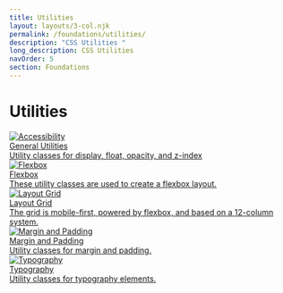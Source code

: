 ```yaml
---
title: Utilities
layout: layouts/3-col.njk
permalink: /foundations/utilities/
description: "CSS Utilities "
long_description: CSS Utilities
navOrder: 5
section: Foundations
---
```

# Utilities

<section class="nys-grid-row nys-grid-gap">
  <div class="nys-tablet:nys-grid-col-4 nys-display-flex">
    <a class="card nys-flex-fill" href="{{ site.url | url }}/foundations/utilities/utilities">
      <div class="card__inner">
        <div class="card__media">
          <img src="{{ site.url | url }}/assets/img/components/placeholder.svg" alt="Accessibility"></div>
        <div class="card__title">General Utilities</div>
        <div class="card__desc">Utility classes for display, float, opacity, and z-index</div>
      </div>
    </a>
  </div>
  <div class="nys-tablet:nys-grid-col-4 nys-display-flex">
    <a class="card nys-flex-fill" href="{{ site.url | url}}/foundations/utilities/flex">
      <div class="card__inner">
        <div class="card__media">
          <img src="{{ site.url | url }}/assets/img/components/placeholder.svg" alt="Flexbox"></div>
        <div class="card__title">Flexbox</div>
        <div class="card__desc">These utility classes are used to create a flexbox layout.</div>
      </div>
    </a>
  </div>
  <div class="nys-tablet:nys-grid-col-4 nys-display-flex">
    <a class="card nys-flex-fill" href="{{ site.url | url}}/foundations/utilities/grid">
      <div class="card__inner">
        <div class="card__media">
          <img src="{{ site.url | url }}/assets/img/components/placeholder.svg" alt="Layout Grid"></div>
        <div class="card__title">Layout Grid</div>
        <div class="card__desc">The grid is mobile-first, powered by flexbox, and based on a 12-column system.</div>
      </div>
    </a>
  </div>  
  <div class="nys-tablet:nys-grid-col-4 nys-display-flex">
    <a class="card nys-flex-fill" href="{{ site.url | url }}/foundations/utilities/margin-padding">
      <div class="card__inner">
        <div class="card__media">
          <img src="{{ site.url | url }}/assets/img/components/placeholder.svg" alt="Margin and Padding"></div>
        <div class="card__title">Margin and Padding</div>
        <div class="card__desc">Utility classes for margin and padding.</div>
      </div>
    </a>
  </div>
  <div class="nys-tablet:nys-grid-col-4 nys-display-flex">
    <a class="card nys-flex-fill" href="{{ site.url | url}}/foundations/utilities/typography">
      <div class="card__inner">
        <div class="card__media">
          <img src="{{ site.url | url}}/assets/img/components/placeholder.svg" alt="Typography"></div>
        <div class="card__title">Typography</div>
        <div class="card__desc">Utility classes for typography elements.</div>
      </div>
    </a>
  </div>
</section>
